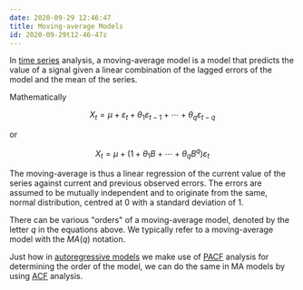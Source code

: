 ```yaml
---
date: 2020-09-29 12:46:47
title: Moving-average Models 
id: 2020-09-29t12-46-47z
---
```


In [time series](./2020-09-23t15-18-55z.md) analysis, a moving-average model is
a model that predicts the value of a signal given a linear combination of the
lagged errors of the model and the mean of the series. 

Mathematically

$$
\displaystyle X_{t}=\mu +\varepsilon _{t}+\theta _{1}\varepsilon _{t-1}+\cdots +\theta _{q}\varepsilon _{t-q}
$$

or

$$
\displaystyle X_{t}=\mu +(1+\theta _{1}B+\cdots +\theta _{q}B^{q})\varepsilon _{t}
$$

The moving-average is thus a linear regression of the current value of the
series against current and previous observed errors. The errors are assumed to
be mutually independent and to originate from the same, normal distribution,
centred at 0 with a standard deviation of 1.

There can be various "orders" of a moving-average model, denoted by the letter
$q$ in the equations above. We typically refer to a moving-average model with
the $MA(q)$ notation.

Just how in [autoregressive models](./2020-09-23t15-14-39z.md) we make use of
[PACF](./2020-09-28t19-43-17z.md) analysis for determining the order of the
model, we can do the same in MA models by using
[ACF](./2020-09-28t19-30-00z.md) analysis.
